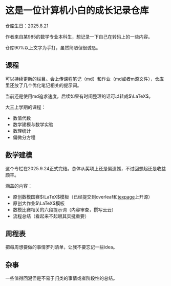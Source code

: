 # 这是一位计算机小白的成长记录仓库

仓库生日：2025.8.21

作者来自某985的数学专业本科生，想记录一下自己在转码上的一些内容。

仓库90%以上文字为手打，虽然简陋但很诚恳。

## 课程

可以持续更新的栏目。会上传课程笔记（md）和作业（md或者m源文件），仓库里还放了几个优化笔记相关的提示词。

当前还是使用md追求速度，后续如果有时间整理的话可以转成$\LaTeX$。

大三上学期的课程：

* 数值代数
* 数学建模与数学实验
* 数理统计
* 偏微分方程

## 数学建模

这个专栏在2025.9.24正式完结。总体从奖项上还是偏遗憾，不过回想起还是收益颇丰。

涵盖的内容：

* 原创数模国赛$\LaTeX$模板（已经提交到overleaf和[texpage](https://www.texpage.com/zh/template/4c847050-151c-4c7e-8db7-e2dd71e3d465/)上开源）
* 原创大作业$\LaTeX$模板
* 数模比赛相关的六段提示词（内容审查，撰写云云）
* 流程总结（看起来不起眼其实挺重要）

## 周程表

把每周想要做的事情罗列清单，让我不要忘记一些idea。

## 杂事

一些值得回溯但是不易于归类的事情或者阶段性的总结。
